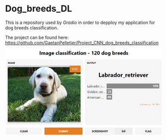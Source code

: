 # Dog_breeds_DL

This is a repository used by *Gradio* in order to depploy my application for dog breeds classification.

The project can be found here: https://github.com/GaetanPelletier/Project_CNN_dog_breeds_classification

![Dog Breeds Classification App](https://github.com/GaetanPelletier/Dog_breeds_DL/blob/main/dog_breeds_app.png)
